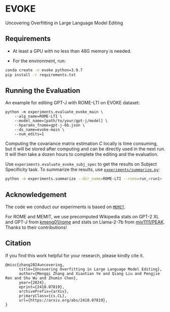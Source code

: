 # EVOKE
Uncovering Overfitting in Large Language Model Editing


## Requirements

- At least a GPU with no less than 48G memory is needed.

- For the environment, run:

```bash
conda create -n evoke python=3.9.7
pip install -r requirements.txt
```

## Running the Evaluation

An example for editing GPT-J with ROME-LTI on EVOKE dataset:

```shell
python -m experiments.evaluate_evoke_main \
    --alg_name=ROME-LTI \
    --model_name=[path/to/your/gpt-j/model] \
    --hparams_fname=gpt-j-6b.json \
    --ds_name=evoke-main \
    --num_edits=1
```

Computing the covariance matrix estimation $C$ locally is time consuming, but it will be stored after computing and can be directly used in the next run. It will then take a dozen hours to complete the editing and the evaluation.

Use `experiments.evaluate_evoke_subj_spec` to get the results on Subject Specificity task. To summarize the results, use [`experiments/summarize.py`](experiments/summarize.py):

```bash
python -m experiments.summarize --dir_name=ROME-LTI --runs=run_<run1>
```

## Acknowledgement

The code we conduct our experiments is based on [`MEMIT`](https://github.com/kmeng01/memit.git). 

For ROME and MEMIT, we use precomputed Wikipedia stats on GPT-2 XL and GPT-J from [kmeng01/rome](https://github.com/kmeng01/rome) and stats on Llama-2-7b from [mjy1111/PEAK](https://github.com/mjy1111/PEAK). Thanks to their contributions!

## Citation

If you find this work helpful for your research, please kindly cite it.

```text
@misc{zhang2024uncovering,
      title={Uncovering Overfitting in Large Language Model Editing}, 
      author={Mengqi Zhang and Xiaotian Ye and Qiang Liu and Pengjie Ren and Shu Wu and Zhumin Chen},
      year={2024},
      eprint={2410.07819},
      archivePrefix={arXiv},
      primaryClass={cs.CL},
      url={https://arxiv.org/abs/2410.07819}, 
}
```

